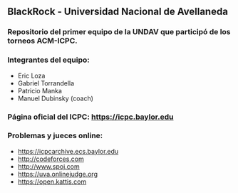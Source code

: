 ## BlackRock - Universidad Nacional de Avellaneda
### Repositorio del primer equipo de la UNDAV que participó de los torneos ACM-ICPC.
### Integrantes del equipo: 
- Eric Loza
- Gabriel Torrandella
- Patricio Manka
- Manuel Dubinsky (coach)

### Página oficial del ICPC: https://icpc.baylor.edu
### Problemas y jueces online:
   * https://icpcarchive.ecs.baylor.edu
   * http://codeforces.com
   * http://www.spoj.com
   * https://uva.onlinejudge.org
   * https://open.kattis.com
